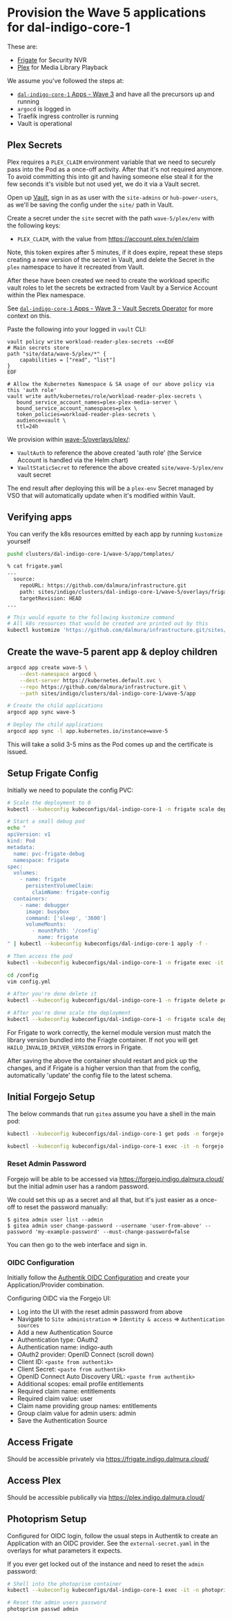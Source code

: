 # Provision the Wave 5 applications for dal-indigo-core-1

These are:
* [Frigate](https://frigate.video/) for Security NVR
* [Plex](https://www.plex.tv/) for Media Library Playback

We assume you've followed the steps at:
* [`dal-indigo-core-1` Apps - Wave 3](INDIGO-CORE-1-APPS-WAVE-3.md) and have all the precursors up and running
* `argocd` is logged in
* Traefik ingress controller is running
* Vault is operational

## Plex Secrets
Plex requires a `PLEX_CLAIM` environment variable that we need to securely pass into the Pod as a once-off activity. After that it's not required anymore. To avoid committing this into git and having someone else steal it for the few seconds it's visible but not used yet, we do it via a Vault secret.

Open up [Vault](https://vault.indigo.dalmura.cloud/), sign in as as user with the `site-admins` or `hub-power-users`, as we'll be saving the config under the `site/` path in Vault.

Create a secret under the `site` secret with the path `wave-5/plex/env` with the following keys:
* `PLEX_CLAIM`, with the value from https://account.plex.tv/en/claim

Note, this token expires after 5 minutes, if it does expire, repeat these steps creating a new version of the secret in Vault, and delete the Secret in the `plex` namespace to have it recreated from Vault.

After these have been created we need to create the workload specific vault roles to let the secrets be extracted from Vault by a Service Account within the Plex namespace.

See [`dal-indigo-core-1` Apps - Wave 3 - Vault Secrets Operator](INDIGO-CORE-1-APPS-WAVE-3-VAULT-SECRETS-OPERATOR.md) for more context on this.

Paste the following into your logged in `vault` CLI:
```
vault policy write workload-reader-plex-secrets -<<EOF
# Main secrets store
path "site/data/wave-5/plex/*" {
    capabilities = ["read", "list"]
}
EOF

# Allow the Kubernetes Namespace & SA usage of our above policy via this 'auth role'
vault write auth/kubernetes/role/workload-reader-plex-secrets \
   bound_service_account_names=plex-plex-media-server \
   bound_service_account_namespaces=plex \
   token_policies=workload-reader-plex-secrets \
   audience=vault \
   ttl=24h
```

We provision within [wave-5/overlays/plex/](sites/indigo/clusters/dal-indigo-core-1/wave-5/overlays/plex/):
* `VaultAuth` to reference the above created 'auth role' (the Service Account is handled via the Helm chart)
* `VaultStaticSecret` to reference the above created `site/wave-5/plex/env` vault secret

The end result after deploying this will be a `plex-env` Secret managed by VSO that will automatically update when it's modified within Vault.

## Verifying apps

You can verify the k8s resources emitted by each app by running `kustomize` yourself
```bash
pushd clusters/dal-indigo-core-1/wave-5/app/templates/

% cat frigate.yaml
...
  source:
    repoURL: https://github.com/dalmura/infrastructure.git
    path: sites/indigo/clusters/dal-indigo-core-1/wave-5/overlays/frigate
    targetRevision: HEAD
...

# This would equate to the following kustomize command
# All k8s resources that would be created are printed out by this
kubectl kustomize 'https://github.com/dalmura/infrastructure.git/sites/indigo/clusters/dal-indigo-core-1/wave-5/overlays/frigate?ref=HEAD'
```

## Create the wave-5 parent app & deploy children
```bash
argocd app create wave-5 \
    --dest-namespace argocd \
    --dest-server https://kubernetes.default.svc \
    --repo https://github.com/dalmura/infrastructure.git \
    --path sites/indigo/clusters/dal-indigo-core-1/wave-5/app

# Create the child applications
argocd app sync wave-5

# Deploy the child applications
argocd app sync -l app.kubernetes.io/instance=wave-5
```

This will take a solid 3-5 mins as the Pod comes up and the certificate is issued.

## Setup Frigate Config

Initially we need to populate the config PVC:
```bash
# Scale the deployment to 0
kubectl --kubeconfig kubeconfigs/dal-indigo-core-1 -n frigate scale deploy frigate --replicas=0

# Start a small debug pod
echo "
apiVersion: v1
kind: Pod
metadata:
  name: pvc-frigate-debug
  namespace: frigate
spec:
  volumes:
    - name: frigate
      persistentVolumeClaim:
        claimName: frigate-config
  containers:
    - name: debugger
      image: busybox
      command: ['sleep', '3600']
      volumeMounts:
        - mountPath: '/config'
          name: frigate
" | kubectl --kubeconfig kubeconfigs/dal-indigo-core-1 apply -f -

# Then access the pod
kubectl --kubeconfig kubeconfigs/dal-indigo-core-1 -n frigate exec -it pvc-frigate-debug -- sh

cd /config
vim config.yml

# After you're done delete it
kubectl --kubeconfig kubeconfigs/dal-indigo-core-1 -n frigate delete pod pvc-frigate-debug

# After you're done scale the deployment
kubectl --kubeconfig kubeconfigs/dal-indigo-core-1 -n frigate scale deploy frigate --replicas=1
```

For Frigate to work correctly, the kernel module version must match the library version bundled into the Friagte container. If not you will get `HAILO_INVALID_DRIVER_VERSION` errors in Frigate.

After saving the above the container should restart and pick up the changes, and if Frigate is a higher version than that from the config, automatically 'update' the config file to the latest schema.


## Initial Forgejo Setup

The below commands that run `gitea` assume you have a shell in the main pod:
```bash
kubectl --kubeconfig kubeconfigs/dal-indigo-core-1 get pods -n forgejo

kubectl --kubeconfig kubeconfigs/dal-indigo-core-1 exec -it -n forgejo forgejo-9cbdc888d-xnnh5 -c forgejo -- /bin/bash
```

### Reset Admin Password
Forgejo will be able to be accessed via https://forgejo.indigo.dalmura.cloud/ but the initial admin user has a random password.

We could set this up as a secret and all that, but it's just easier as a once-off to reset the password manually:
```
$ gitea admin user list --admin
$ gitea admin user change-password --username 'user-from-above' --password 'my-example-password' --must-change-password=false
```

You can then go to the web interface and sign in.

### OIDC Configuration
Initially follow the [Authentik OIDC Configuration](./INDIGO-APPS-AUTH.md) and create your Application/Provider combination.

Configuring OIDC via the Forgejo UI:
* Log into the UI with the reset admin password from above
* Navigate to `Site administration` => `Identity & access` => `Authentication sources`
* Add a new Authentication Source
 * Authentication type: OAuth2
 * Authentication name: indigo-auth
 * OAuth2 provider: OpenID Connect (scroll down)
 * Client ID: `<paste from authentik>`
 * Client Secret: `<paste from authentik>`
 * OpenID Connect Auto Discovery URL: `<paste from authentik>`
 * Additional scopes: email profile entitlements
 * Required claim name: entitlements
 * Required claim value: user
 * Claim name providing group names: entitlements
 * Group claim value for admin users: admin
* Save the Authentication Source


## Access Frigate

Should be accessible privately via https://frigate.indigo.dalmura.cloud/

## Access Plex

Should be accessible publically via https://plex.indigo.dalmura.cloud/

## Photoprism Setup

Configured for OIDC login, follow the usual steps in Authentik to create an Application with an OIDC provider. See the `external-secret.yaml` in the overlays for what parameters it expects.

If you ever get locked out of the instance and need to reset the `admin` password:
```bash
# Shell into the photoprism container
kubectl --kubeconfig kubeconfigs/dal-indigo-core-1 exec -it -n photoprism photoprism-5c59758d8b-r5j7v -- /bin/bash

# Reset the admin users password
photoprism passwd admin
```
